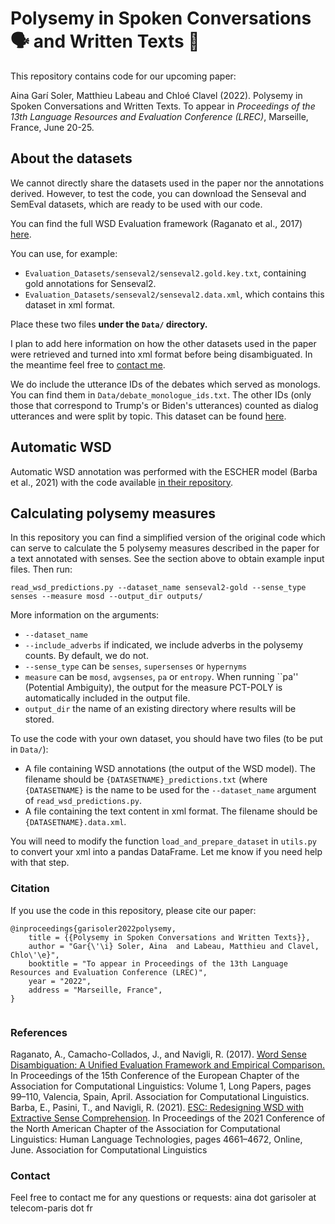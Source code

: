 # Polysemy in Spoken Conversations 🗣️ and Written Texts 📄

This repository contains code for our upcoming paper:

Aina Garí Soler, Matthieu Labeau and Chloé Clavel (2022). Polysemy in Spoken Conversations and Written Texts. To appear in _Proceedings of the 13th Language Resources and Evaluation Conference (LREC)_, Marseille, France, June 20-25.


## About the datasets

We cannot directly share the datasets used in the paper nor the annotations derived. However, to test the code, you can download the Senseval and SemEval datasets, which are ready to be used with our code.

You can find the full WSD Evaluation framework (Raganato et al., 2017) [here](http://lcl.uniroma1.it/wsdeval/).

You can use, for example:
* ``Evaluation_Datasets/senseval2/senseval2.gold.key.txt``, containing gold annotations for Senseval2. 
* ``Evaluation_Datasets/senseval2/senseval2.data.xml``, which contains this dataset in xml format. 

Place these two files **under the ``Data/`` directory.**

I plan to add here information on how the other datasets used in the paper were retrieved and turned into xml format before being disambiguated. In the meantime feel free to [contact me](#contact). 

We do include the utterance IDs of the debates which served as monologs. You can find them in `Data/debate_monologue_ids.txt`. The other IDs (only those that correspond to Trump's or Biden's utterances) counted as dialog utterances and were split by topic. This dataset can be found [here](https://www.kaggle.com/datasets/rmphilly18/us-presidential-debatefinal-october-2020).


## Automatic WSD

Automatic WSD annotation was performed with the ESCHER model (Barba et al., 2021) with the code available [in their repository](https://github.com/SapienzaNLP/esc). 


## Calculating polysemy measures

In this repository you can find a simplified version of the original code which can serve to calculate the 5 polysemy measures described in the paper for a text annotated with senses. See the section above to obtain example input files. Then run:

``read_wsd_predictions.py --dataset_name senseval2-gold --sense_type senses --measure mosd --output_dir outputs/``

More information on the arguments:
* ``--dataset_name``
* ``--include_adverbs`` if indicated, we include adverbs in the polysemy counts. By default, we do not.
* ``--sense_type`` can be ``senses``, ``supersenses`` or ``hypernyms``	
* ``measure`` can be ``mosd``, ``avgsenses``, ``pa`` or ``entropy``. When running ``pa'' (Potential Ambiguity), the output for the measure PCT-POLY is automatically included in the output file.
* ``output_dir`` the name of an existing directory where results will be stored.

To use the code with your own dataset, you should have two files (to be put in ``Data/``):

* A file containing WSD annotations (the output of the WSD model). The filename should be ``{DATASETNAME}_predictions.txt`` (where ``{DATASETNAME}`` is the name to be used for the ``--dataset_name`` argument of ``read_wsd_predictions.py``.
* A file containing the text content in xml format. The filename should be ``{DATASETNAME}.data.xml``.

You will need to modify the function ``load_and_prepare_dataset`` in ``utils.py`` to convert your xml into a pandas DataFrame. Let me know if you need help with that step.


### Citation

If you use the code in this repository, please cite our paper:

```
@inproceedings{garisoler2022polysemy,
    title = {{Polysemy in Spoken Conversations and Written Texts}},
    author = "Gar{\'\i} Soler, Aina  and Labeau, Matthieu and Clavel, Chlo\'\e}",
    booktitle = "To appear in Proceedings of the 13th Language Resources and Evaluation Conference (LREC)",    
    year = "2022",
    address = "Marseille, France",
}   
    
```

### References

Raganato, A., Camacho-Collados, J., and Navigli, R. (2017). [Word Sense Disambiguation: A Unified Evaluation Framework and Empirical Comparison.](https://aclanthology.org/E17-1010.pdf) In Proceedings of the 15th Conference of the European Chapter of the Association for Computational Linguistics: Volume 1, Long Papers, pages 99–110,
Valencia, Spain, April. Association for Computational Linguistics.
Barba, E., Pasini, T., and Navigli, R. (2021). [ESC: Redesigning WSD with Extractive Sense Comprehension](https://aclanthology.org/2021.naacl-main.371/). In Proceedings of the 2021 Conference of
the North American Chapter of the Association for Computational Linguistics: Human Language Technologies, pages 4661–4672, Online, June. Association for Computational Linguistics



### Contact <a name="contact"></a>

Feel free to contact me for any questions or requests: aina dot garisoler at telecom-paris dot fr
